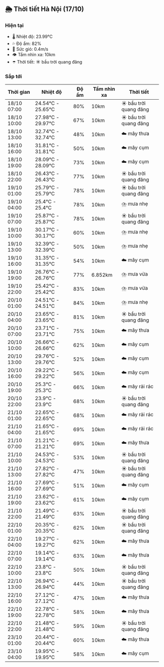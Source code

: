 ## 🌦️ Thời tiết Hà Nội (17/10)

### Hiện tại

- 🌡️ Nhiệt độ: 23.99℃
- 💦 Độ ẩm: 82%
- 💨 Sức gió: 0.4m/s
- 👁️ Tầm nhìn xa: 10km
- ☂️ Thời tiết: ☀️ bầu trời quang đãng

### Sắp tới

| Thời gian | Nhiệt độ | Độ ẩm | Tầm nhìn xa | Thời tiết |
| --- | --- | --- | --- | --- |
| 18/10 07:00 | 24.54℃ - 25.65℃ | 80% | 10km | ☀️ bầu trời quang đãng |
| 18/10 10:00 | 27.98℃ - 29.97℃ | 67% | 10km | ☀️ bầu trời quang đãng |
| 18/10 13:00 | 32.74℃ - 32.74℃ | 48% | 10km | ☁️ mây thưa |
| 18/10 16:00 | 31.81℃ - 31.81℃ | 50% | 10km | ☁️ mây cụm |
| 18/10 19:00 | 28.09℃ - 28.09℃ | 73% | 10km | ☁️ mây cụm |
| 18/10 22:00 | 26.43℃ - 26.43℃ | 77% | 10km | ☀️ bầu trời quang đãng |
| 19/10 01:00 | 25.79℃ - 25.79℃ | 78% | 10km | ☀️ bầu trời quang đãng |
| 19/10 04:00 | 25.4℃ - 25.4℃ | 78% | 10km | ⛈️ mưa nhẹ |
| 19/10 07:00 | 25.87℃ - 25.87℃ | 78% | 10km | ☀️ bầu trời quang đãng |
| 19/10 10:00 | 30.17℃ - 30.17℃ | 60% | 10km | ⛈️ mưa nhẹ |
| 19/10 13:00 | 32.39℃ - 32.39℃ | 50% | 10km | ⛈️ mưa nhẹ |
| 19/10 16:00 | 31.35℃ - 31.35℃ | 54% | 10km | ☁️ mây cụm |
| 19/10 19:00 | 26.76℃ - 26.76℃ | 77% | 6.852km | ⛈️ mưa vừa |
| 19/10 22:00 | 25.42℃ - 25.42℃ | 83% | 10km | ⛈️ mưa vừa |
| 20/10 01:00 | 24.51℃ - 24.51℃ | 84% | 10km | ⛈️ mưa nhẹ |
| 20/10 04:00 | 23.65℃ - 23.65℃ | 81% | 10km | ☀️ bầu trời quang đãng |
| 20/10 07:00 | 23.71℃ - 23.71℃ | 75% | 10km | ☁️ mây thưa |
| 20/10 10:00 | 26.66℃ - 26.66℃ | 62% | 10km | ☁️ mây cụm |
| 20/10 13:00 | 29.76℃ - 29.76℃ | 52% | 10km | ☁️ mây cụm |
| 20/10 16:00 | 29.22℃ - 29.22℃ | 56% | 10km | ☁️ mây cụm |
| 20/10 19:00 | 25.3℃ - 25.3℃ | 66% | 10km | ☁️ mây rải rác |
| 20/10 22:00 | 23.9℃ - 23.9℃ | 68% | 10km | ☀️ bầu trời quang đãng |
| 21/10 01:00 | 22.65℃ - 22.65℃ | 68% | 10km | ☁️ mây rải rác |
| 21/10 04:00 | 21.65℃ - 21.65℃ | 69% | 10km | ☁️ mây rải rác |
| 21/10 07:00 | 21.21℃ - 21.21℃ | 69% | 10km | ☁️ mây thưa |
| 21/10 10:00 | 24.53℃ - 24.53℃ | 53% | 10km | ☀️ bầu trời quang đãng |
| 21/10 13:00 | 27.82℃ - 27.82℃ | 47% | 10km | ☀️ bầu trời quang đãng |
| 21/10 16:00 | 27.69℃ - 27.69℃ | 51% | 10km | ☁️ mây cụm |
| 21/10 19:00 | 23.62℃ - 23.62℃ | 61% | 10km | ☁️ mây cụm |
| 21/10 22:00 | 21.49℃ - 21.49℃ | 63% | 10km | ☀️ bầu trời quang đãng |
| 22/10 01:00 | 20.35℃ - 20.35℃ | 62% | 10km | ☀️ bầu trời quang đãng |
| 22/10 04:00 | 19.27℃ - 19.27℃ | 62% | 10km | ☁️ mây thưa |
| 22/10 07:00 | 19.14℃ - 19.14℃ | 63% | 10km | ☁️ mây thưa |
| 22/10 10:00 | 23.8℃ - 23.8℃ | 50% | 10km | ☀️ bầu trời quang đãng |
| 22/10 13:00 | 26.94℃ - 26.94℃ | 44% | 10km | ☀️ bầu trời quang đãng |
| 22/10 16:00 | 27.12℃ - 27.12℃ | 47% | 10km | ☁️ mây thưa |
| 22/10 19:00 | 22.78℃ - 22.78℃ | 58% | 10km | ☁️ mây thưa |
| 22/10 22:00 | 21.48℃ - 21.48℃ | 59% | 10km | ☀️ bầu trời quang đãng |
| 23/10 01:00 | 20.44℃ - 20.44℃ | 60% | 10km | ☁️ mây thưa |
| 23/10 04:00 | 19.95℃ - 19.95℃ | 58% | 10km | ☁️ mây cụm |
